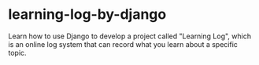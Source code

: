 # learning-log-by-django
Learn how to use Django to develop a project called "Learning Log", which is an online log system that can record what you learn about a specific topic.
